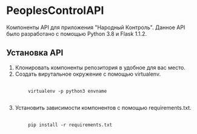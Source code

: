 # PeoplesControlAPI

Компоненты API для приложения "Народный Контроль". Данное API было разработано с помощью Python 3.8 и Flask 1.1.2.

## Установка API

1. Клонировать компоненты репозитория в удобное для вас место.
2. Создать вирутальное окружение с помощью virtualenv.
<pre>
    <code>
        virtualenv -p python3 envname
    </code>
</pre>

3. Установить зависимости компонентов с помощью requirements.txt.
<pre>
    <code>
        pip install -r requirements.txt
    </code>
</pre>


